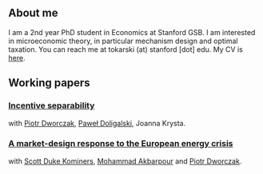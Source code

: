 ## About me

I am a 2nd year PhD student in Economics at Stanford GSB. I am interested in microeconomic theory, in particular mechanism design and optimal taxation. You can reach me at tokarski (at) stanford [dot] edu. My CV is [here](https://ftokarski.github.io/CV/FTCV.pdf).

## Working papers

### [Incentive separability](https://ftokarski.github.io/folder/Incentive-separability.pdf)
with [Piotr Dworczak](https://sites.northwestern.edu/dworczak/), [Paweł Doligalski](https://pdoligalski.github.io/), Joanna Krysta.


### [A market-design response to the European energy crisis](https://ftokarski.github.io/folder/Energy.pdf)
with [Scott Duke Kominers](http://www.scottkom.com/), [Mohammad Akbarpour](http://web.stanford.edu/~mohamwad/) and [Piotr Dworczak](https://sites.northwestern.edu/dworczak/). 






